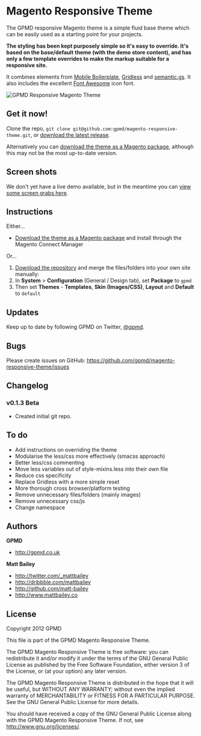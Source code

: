 Magento Responsive Theme
========================

The GPMD responsive Magento theme is a simple fluid base theme which can be easily used as a starting point for your projects.

**The styling has been kept purposely simple so it's easy to override. It's based on the base/default theme (with the demo store content), and has only a few template overrides to make the markup suitable for a responsive site.**

It combines elements from [Mobile Boilerplate](https://github.com/h5bp/mobile-boilerplate/), [Gridless](http://thatcoolguy.github.com/gridless-boilerplate/) and [semantic.gs](https://github.com/twigkit/semantic.gs/). It also includes the excellent [Font Awesome](http://fortawesome.github.com/Font-Awesome/) icon font.


![GPMD Responsive Magento Theme](https://dl.dropbox.com/u/35123605/GPMD/Magento%20Responsive%20Theme/Screen%20Grabs/gpmd-mage-resp-ipad-iphone-852.jpg)


Get it now!
-----------

Clone the repo, `git clone git@github.com:gpmd/magento-responsive-theme.git`, or [download the latest release](https://github.com/gpmd/magento-responsive-theme/zipball/master).

Alternatively you can [download the theme as a Magento package](https://github.com/gpmd/magento-responsive-theme/blob/master/var/connect/GPMD_Responsive_Theme-0.1.3.tgz), although this may not be the most up-to-date version.


Screen shots
------------

We don't yet have a live demo available, but in the meantime you can [view some screen grabs here](http://gpmd.github.com/magento-responsive-theme/).


Instructions
------------

Either...

- [Download the theme as a Magento package](https://github.com/gpmd/magento-responsive-theme/blob/master/var/connect/GPMD_Responsive_Theme-0.1.3.tgz) and install through the Magento Connect Manager

Or...

1. [Download the repository](https://github.com/gpmd/magento-responsive-theme/zipball/master) and merge the files/folders into your own site manually:
2. In **System** > **Configuration** (General / Design tab), set **Package** to `gpmd`
3. Then set **Themes** - **Templates**, **Skin (Images/CSS)**, **Layout** and **Default** to `default`


Updates
-------

Keep up to date by following GPMD on Twitter, [@gpmd](https://twitter.com/gpmd).


Bugs
----

Please create issues on GitHub: https://github.com/gpmd/magento-responsive-theme/issues


Changelog
---------

### v0.1.3 Beta

- Created initial git repo.


To do
-----

- Add instructions on overriding the theme
- Modularise the less/css more effectively (smacss approach)
- Better less/css commenting
- Move less variables out of style-mixins.less into their own file
- Reduce css specificity
- Replace Gridless with a more simple reset
- More thorough cross browser/platform testing
- Remove unnecessary files/folders (mainly images)
- Remove unnecessary css/js
- Change namespace


Authors
-------

**GPMD**

+ http://gpmd.co.uk

**Matt Bailey**

+ http://twitter.com/_mattbailey
+ http://dribbble.com/mattbailey
+ http://github.com/matt-bailey
+ http://www.mattbailey.co


License
-------

Copyright 2012 GPMD

This file is part of the GPMD Magento Responsive Theme.

The GPMD Magento Responsive Theme is free software: you can redistribute it and/or modify it under the terms of the GNU General Public License as published by the Free Software Foundation, either version 3 of the License, or (at your option) any later version.

The GPMD Magento Responsive Theme is distributed in the hope that it will be useful, but WITHOUT ANY WARRANTY; without even the implied warranty of MERCHANTABILITY or FITNESS FOR A PARTICULAR PURPOSE. See the GNU General Public License for more details.

You should have received a copy of the GNU General Public License along with the GPMD Magento Responsive Theme. If not, see http://www.gnu.org/licenses/.